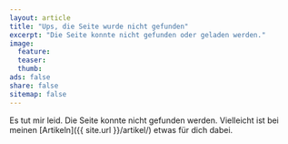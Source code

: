 ```yaml
---
layout: article
title: "Ups, die Seite wurde nicht gefunden"
excerpt: "Die Seite konnte nicht gefunden oder geladen werden."
image:
  feature:
  teaser:
  thumb:
ads: false
share: false
sitemap: false
---
```


Es tut mir leid. Die Seite konnte nicht gefunden werden. Vielleicht ist bei meinen [Artikeln]({{ site.url }}/artikel/) etwas für dich dabei.

<script type="text/javascript">
  var GOOG_FIXURL_LANG = 'de';
  var GOOG_FIXURL_SITE = 'http://mamagogik.github.io'
</script>
<script type="text/javascript" src="http://linkhelp.clients.google.com/tbproxy/lh/wm/fixurl.js"></script>